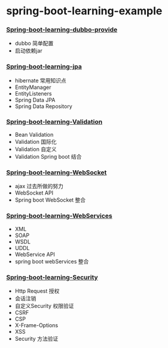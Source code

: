 # spring-boot-learning-example



### [Spring-boot-learning-dubbo-provide](https://github.com/lianpeng0011/spring-boot-learning-example/tree/master/spring-boot-learning-dubbo-provide)

- dubbo 简单配置
- 启动依赖jar



### [Spring-boot-learning-jpa](https://github.com/lianpeng0011/spring-boot-learning-example/tree/master/spring-boot-learning-jpa)

- hibernate 常用知识点
- EntityManager
- EntityListeners
- Spring Data JPA
- Spring Data Repository

### [Spring-boot-learning-Validation](https://github.com/lianpeng0011/spring-boot-learning-example/tree/master/spring-boot-learning-validation)

- Bean Validation 
- Validation  国际化
- Validation 自定义
- Validation Spring boot 结合

### [Spring-boot-learning-WebSocket](https://github.com/lianpeng0011/spring-boot-learning-example/tree/master/spring-boot-learning-websocket)

- ajax 过去所做的努力
- WebSocket  API
- Spring boot  WebSocket 整合

### [Spring-boot-learning-WebServices](https://github.com/lianpeng0011/spring-boot-learning-example/tree/master/spring-boot-learning-webservices)

- XML
- SOAP
- WSDL
- UDDL
- WebService API
- spring boot webServices 整合

### [Spring-boot-learning-Security](https://github.com/lianpeng0011/spring-boot-learning-example/tree/master/spring-boot-learning-security)

- Http Request 授权
- 会话注销
- 自定义Security 权限验证
- CSRF
- CSP
- X-Frame-Options
- XSS
- Security 方法验证

